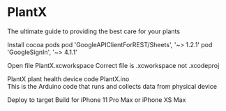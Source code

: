 # PlantX
The ultimate guide to providing the best care for your plants

Install cocoa pods 
pod 'GoogleAPIClientForREST/Sheets', '~> 1.2.1'
pod 'GoogleSignIn', '~> 4.1.1'

Open file
PlantX.xcworkspace
Correct file is .xcworkspace not .xcodeproj

PlantX plant health device code
PlantX.ino 	
This is the Arduino code that runs and collects data from physical device

Deploy to target
Build for iPhone 11 Pro Max or iPhone XS Max
